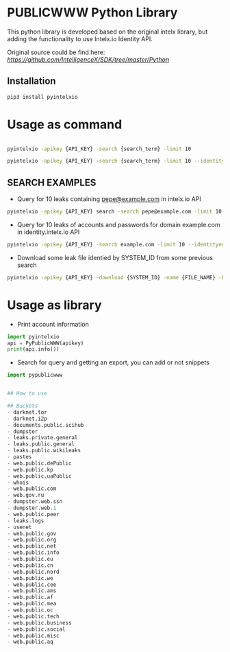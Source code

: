 PUBLICWWW Python Library   
========================

This python library is developed based on the original intelx library, but adding the functionality to use Intelx.io Identity API.

Original source could be find here: *https://github.com/IntelligenceX/SDK/tree/master/Python*



Installation
------------

```bash
pip3 install pyintelxio
```

Usage as command
================

```bash 

pyintelxio -apikey {API_KEY} -search {search_term} -limit 10 

pyintelxio -apikey {API_KEY} -search {search_term} -limit 10 --identityenabled --identity

```


SEARCH EXAMPLES
---------------

* Query for 10 leaks containing pepe@example.com in intelx.io API

```bash
pyintelxio -apikey {API_KEY} search -search pepe@example.com -limit 10
```

* Query for 10 leaks of accounts and passwords for domain example.com in identity.intelx.io API

```bash
pyintelxio -apikey {API_KEY} -search example.com -limit 10 --identityenabled
```
* Download some leak file identied by SYSTEM_ID from some previous search

```bash
pyintelxio -apikey {API_KEY} -download {SYSTEM_ID} -name {FILE_NAME} -bucket {BUCKET_NAME}
```


Usage as library
================

* Print account information

```python
import pyintelxio
api = PyPublicWWW(apikey)
print(api.info())
```

* Search for query and getting an export, you can add or not snippets

```python
import pypublicwww


## How to use

## Buckets
- darknet.tor
- darknet.i2p
- documents.public.scihub
- dumpster
- leaks.private.general
- leaks.public.general
- leaks.public.wikileaks
- pastes
- web.public.dePublic
- web.public.kp
- web.public.uaPublic
- whois 
- web.public.com
- web.gov.ru
- dumpster.web.ssn
- dumpster.web.1
- web.public.peer
- leaks.logs
- usenet
- web.public.gov
- web.public.org
- web.public.net
- web.public.info
- web.public.eu
- web.public.cn
- web.public.nord
- web.public.we
- web.public.cee
- web.public.ams
- web.public.af
- web.public.mea
- web.public.oc
- web.public.tech
- web.public.business
- web.public.social
- web.public.misc
- web.public.aq

